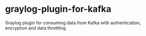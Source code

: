 # graylog-plugin-for-kafka
Graylog plugin for consuming data from Kafka with authentication, encryption and data throttling
